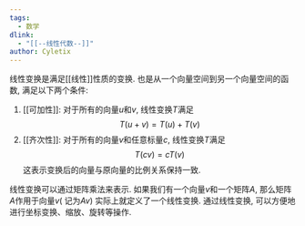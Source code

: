 ```yaml
---
tags: 
  - 数学
dlink:
  - "[[--线性代数--]]"
author: Cyletix
---
```

线性变换是满足[[线性]]性质的变换. 也是从一个向量空间到另一个向量空间的函数, 满足以下两个条件: 
1. [[可加性]]: 对于所有的向量$u$和$v$, 线性变换$T$满足
$$
T(u + v) = T(u) + T(v)
$$
2. [[齐次性]]: 对于所有的向量$v$和任意标量$c$, 线性变换$T$满足
$$
T(cv) = cT(v)
$$
   这表示变换后的向量与原向量的比例关系保持一致. 
   
线性变换可以通过矩阵乘法来表示. 如果我们有一个向量$v$和一个矩阵$A$, 那么矩阵$A$作用于向量$v$( 记为$Av$) 实际上就定义了一个线性变换. 
通过线性变换, 可以方便地进行坐标变换、缩放、旋转等操作. 